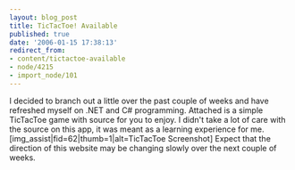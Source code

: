 ```yaml
---
layout: blog_post
title: TicTacToe! Available
published: true
date: '2006-01-15 17:38:13'
redirect_from:
- content/tictactoe-available
- node/4215
- import_node/101
---
```


I decided to branch out a little over the past couple of weeks and have refreshed myself on .NET and C\# programming. Attached is a simple TicTacToe game with source for you to enjoy. I didn't take a lot of care with the source on this app, it was meant as a learning experience for me. [img_assist|fid=62|thumb=1|alt=TicTacToe Screenshot] Expect that the direction of this website may be changing slowly over the next couple of weeks.
